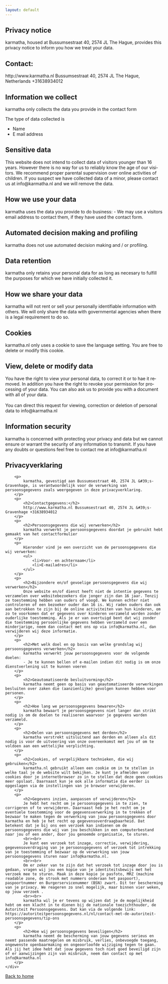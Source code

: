 ```yaml
---
layout: default
---
```

<section class="content-block multi-lang-block">
    <div lang="en">
        <h1>Privacy notice</h1>
        <p>
            karmatha, housed at Bussumsestraat 40, 2574 JL The Hague, provides this privacy notice to inform you how we treat your data.
        </p>
        <p>
            <h2>Contact:</h2>
            http://www.karmatha.nl Bussumsestraat 40, 2574 JL The Hague, Netherlands +31638934012
        </p>
        <p>
            <h2>Information we collect</h2>
            karmatha only collects the data you provide in the contact form
        </p>
        <p>
            The type of data collected is
            <ul>
                <li>Name</li>
                <li>E mail address</li>
            </ul>
        </p>
        <p>
            <h2>Sensitive data</h2>
            This website does not intend to collect data of visitors younger than 16 years. However there is no way for us to reliably know the age of our visitors. We recommend proper parental supervision over online activities of children.
            If you suspect we have collected data of a minor, please contact us at info@karmatha.nl and we will remove the data.
        </p>
        <p>
            <h2>How we use your data</h2>
            karmatha uses the data you provide to do business:
            - We may use a visitors email address to contact them, if they have used the contact form.
        </p>
        <p>
            <h2>Automated decision making and profiling</h2>
            karmatha does not use automated decision making and / or profiling. 
        </p>
        <p>
            <h2>Data retention</h2>
            karmatha only retains your personal data for as long as necesary to fulfill the purposes for which we have initially collected it.
        </p>
        <p>
            <h2>How we share your data</h2>
            karmatha will not rent or sell your personally identifiable information with others.  We will only share the data with governmental agencies when there is a legal requirement to do so.
        </p>
        <p>
            <h2>Cookies</h2>
            karmatha.nl only uses a cookie to save the language setting. You are free to delete or modify this cookie. 
        </p>
        <p>
            <h2>View, delete or modify data</h2>
            You have the right to view your personal data, to correct it or to hae it removed. In addition you have the right to revoke your permission for processing of your data. You can also ask us to provide you with a document with all of your data.
            <br><br>
            You can direct this request for viewing, correction or deletion of personal data to info@karmatha.nl
        </p>
        <p>
            <h2>Information security</h2>
            karmatha is concerned with protecting your privacy and data but we cannot ensure or warrant the security of any information to transmit. If you have any doubts or questions feel free to contact me at info@karmatha.nl
        </p> 
    </div>
    <div lang="nl">
        <h1>Privacyverklaring</h1>

        <p>
            karmatha, gevestigd aan Bussumsestraat 40, 2574 JL &#39;s-Gravenhage, is verantwoordelijk voor de verwerking van persoonsgegevens zoals weergegeven in deze privacyverklaring.
        </p>
        <p>
            <h2>Contactgegevens:</h2>
            http://www.karmatha.nl Bussumsestraat 40, 2574 JL &#39;s-Gravenhage +31638934012
        </p>
        <p>
            <h2>Persoonsgegevens die wij verwerken</h2>
            karmatha verwerkt je persoonsgegevens doordat je gebruikt hebt gemaakt van het contactformulier
        </p>
        <p>
            Hieronder vind je een overzicht van de persoonsgegevens die wij verwerken:
            <ul>
                <li>Voor- en achternaam</li>
                <li>E-mailadres</li>
            </ul>
        </p>
        <p>
            <h2>Bijzondere en/of gevoelige persoonsgegevens die wij verwerken</h2>
            Onze website en/of dienst heeft niet de intentie gegevens te verzamelen over websitebezoekers die jonger zijn dan 16 jaar. Tenzij ze toestemming hebben van ouders of voogd. We kunnen echter niet controleren of een bezoeker ouder dan 16 is. Wij raden ouders dan ook aan betrokken te zijn bij de online activiteiten van hun kinderen, om zo te voorkomen dat er gegevens over kinderen verzameld worden zonder ouderlijke toestemming. Als je er van overtuigd bent dat wij zonder die toestemming persoonlijke gegevens hebben verzameld over een minderjarige, neem dan contact met ons op via info@karmatha.nl, dan verwijderen wij deze informatie.
        </p>
        <p>
            <h2>Met welk doel en op basis van welke grondslag wij persoonsgegevens verwerken</h2>
            karmatha verwerkt jouw persoonsgegevens voor de volgende doelen:
            - Je te kunnen bellen of e-mailen indien dit nodig is om onze dienstverlening uit te kunnen voeren
        </p>
        <p>
            <h2>Geautomatiseerde besluitvorming</h2>
            karmatha neemt geen op basis van geautomatiseerde verwerkingen besluiten over zaken die (aanzienlijke) gevolgen kunnen hebben voor personen. 
        </p>
        <p>
            <h2>Hoe lang we persoonsgegevens bewaren</h2>
            karmatha bewaart je persoonsgegevens niet langer dan strikt nodig is om de doelen te realiseren waarvoor je gegevens worden verzameld.
        </p>
        <p>
            <h2>Delen van persoonsgegevens met derden</h2>
            karmatha verstrekt uitsluitend aan derden en alleen als dit nodig is voor de uitvoering van onze overeenkomst met jou of om te voldoen aan een wettelijke verplichting. 
        </p>
        <p>
            <h2>Cookies, of vergelijkbare technieken, die wij gebruiken</h2>
            karmatha.nl gebruikt alleen een cookie om in te stellen in welke taal je de website wilt bekijken. Je kunt je afmelden voor cookies door je internetbrowser zo in te stellen dat deze geen cookies meer opslaat. Daarnaast kun je ook alle informatie die eerder is opgeslagen via de instellingen van je browser verwijderen.
        </p>
        <p>
            <h2>Gegevens inzien, aanpassen of verwijderen</h2>
            Je hebt het recht om je persoonsgegevens in te zien, te corrigeren of te verwijderen. Daarnaast heb je het recht om je eventuele toestemming voor de gegevensverwerking in te trekken of bezwaar te maken tegen de verwerking van jouw persoonsgegevens door karmatha en heb je het recht op gegevensoverdraagbaarheid. Dat betekent dat je bij ons een verzoek kan indienen om de persoonsgegevens die wij van jou beschikken in een computerbestand naar jou of een ander, door jou genoemde organisatie, te sturen.
            <br><br>
            Je kunt een verzoek tot inzage, correctie, verwijdering, gegevensoverdraging van je persoonsgegevens of verzoek tot intrekking van je toestemming of bezwaar op de verwerking van jouw persoonsgegevens sturen naar info@karmatha.nl.
            <br><br>
            Om er zeker van te zijn dat het verzoek tot inzage door jou is gedaan, vragen wij jou een kopie van je identiteitsbewijs met het verzoek mee te sturen. Maak in deze kopie je pasfoto, MRZ (machine readable zone, de strook met nummers onderaan het paspoort), paspoortnummer en Burgerservicenummer (BSN) zwart. Dit ter bescherming van je privacy. We reageren zo snel mogelijk, maar binnen vier weken, op jouw verzoek .
            <br><br>
            karmatha wil je er tevens op wijzen dat je de mogelijkheid hebt om een klacht in te dienen bij de nationale toezichthouder, de Autoriteit Persoonsgegevens. Dat kan via de volgende link: https://autoriteitpersoonsgegevens.nl/nl/contact-met-de-autoriteit-persoonsgegevens/tip-ons
        </p>
        <p>
            <h2>Hoe wij persoonsgegevens beveiligen</h2>
            karmatha neemt de bescherming van jouw gegevens serieus en neemt passende maatregelen om misbruik, verlies, onbevoegde toegang, ongewenste openbaarmaking en ongeoorloofde wijziging tegen te gaan. Als jij het idee hebt dat jouw gegevens toch niet goed beveiligd zijn of er aanwijzingen zijn van misbruik, neem dan contact op met info@karmatha.nl
        </p> 
    </div>
</section>


 <a href='../../' id="home"><i class="fa fa-home" aria-hidden="true"></i> Back to home </a>
















 







